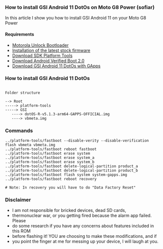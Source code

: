 ### How to install GSI Android 11 DotOs on Moto G8 Power (sofiar)

In this article I show you how to install GSI Android 11 on your Moto G8 Power

#### Requirements
- [Motorola Unlock Bootloader](https://motorola-global-portal.custhelp.com/app/standalone/bootloader/unlock-your-device-a) 
- [Installation of the latest stock firmware](https://mirrors.lolinet.com/firmware/motorola/sofiar/official/)
- [Download SDK Platform Tools](https://developer.android.com/studio/releases/platform-tools)
- [Download Android Verified Boot 2.0](https://dl.google.com/developers/android/qt/images/gsi/vbmeta.img?hl=tr)
- [Download GSI Android 11 DotOs with GApps](https://www.droidontime.com/)

### How to install GSI Android 11 DotOs

```

Folder structure

--> Root
-----> platform-tools
-----> GSI
   ----> dotOS-R-v5.1.3-arm64-GAPPS-OFFICIAL.img
   ----> vbmeta.img

```

### Commands 

```
../platform-tools/fastboot --disable-verity --disable-verification flash vbmeta vbmeta.img
../platform-tools/fastboot reboot fastboot
../platform-tools/fastboot erase system
../platform-tools/fastboot erase system_a
../platform-tools/fastboot erase system_b
../platform-tools/fastboot delete-logical-partition product_a
../platform-tools/fastboot delete-logical-partition product_b
../platform-tools/fastboot flash system system-gapps.img 
../platform-tools/fastboot reboot recovery

# Note: In recovery you will have to do "Data Factory Reset"

```

### Disclaimer 

* I am not responsible for bricked devices, dead SD cards,
* thermonuclear war, or you getting fired because the alarm app failed. Please
* do some research if you have any concerns about features included in this ROM
* before flashing it! YOU are choosing to make these modifications, and if
* you point the finger at me for messing up your device, I will laugh at you.
